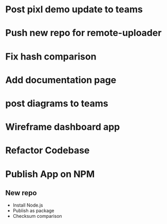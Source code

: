 # Post pixl demo update to teams
# Push new repo for remote-uploader
# Fix hash comparison
# Add documentation page

# post diagrams to teams
# Wireframe dashboard app
# Refactor Codebase 
# Publish App on NPM

## New repo
- Install Node.js
- Publish as package
- Checksum comparison
